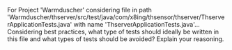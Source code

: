 For Project 'Warmduscher' considering file in path 'Warmduscher/thserver/src/test/java/com/x8ing/thsensor/thserver/ThserverApplicationTests.java' with name 'ThserverApplicationTests.java'... 
Considering best practices, what type of tests should ideally be written in this file and what types of tests should be avoided? Explain your reasoning.